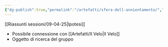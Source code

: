```yaml
---
{"dg-publish":true,"permalink":"/artefatti/sfera-dell-annientamento/","noteIcon":""}
---
```


 [[Riassunti sessioni/09-04-25\|Ipotesi]]
 -  Possibile connessione con [[Artefatti/Il Velo\|Il Velo]]
 - Oggetto di ricerca del gruppo